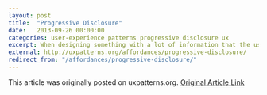 ```yaml
---
layout: post
title:  "Progressive Disclosure"
date:   2013-09-26 00:00:00
categories: user-experience patterns progressive disclosure ux
excerpt: When designing something with a lot of information that the user may not need to know all at once, you need progressive disclosure. Users see something and decide they want more information about it, or to see things related to it. So they “zoom in.”
external: http://uxpatterns.org/affordances/progressive-disclosure/
redirect_from: "/affordances/progressive-disclosure/"
---
```

This article was originally posted on uxpatterns.org. [Original Article Link](http://uxpatterns.org/affordances/progressive-disclosure/)

<!-- - Which now redirects here.

When designing something with a lot of information that the user may not need to know all at once, you need progressive disclosure. Actually, progressive disclosure is woven into the nature of the internet and many applications. Users see something and decide they want more information about it, or to see things related to it. So they “zoom in.”

Commonly, this takes the form of clicking a “more” link. Other times it could be an accordion or some sort of other expanding and collapsing control. Progressive disclosure also includes things like tool tips and info boxes. The idea is that the app allows the user to  indicate that they are interested in learning more about something by some sort of input—generally a click or a tap.

Common Methods

Content Toggles and accordions

Content toggles allow the user to click or hover on a heading to expand and collapse information. This is most common on control panels and dashboard-type views. Sometimes this method takes the form of a tree view as well, but we’ll group that all into the same category. If using content toggles or accordions in your UX design, avoid using hover to expand/collapse and consider allowing multiple sections to be open at once.

Google shows comments in a scrollable box
Google shows comments in a scrollable box
Click the comments link to show comments on Google Plus
Click the comments link to show comments on Google Plus
The MSDN web site uses a tree view for progressive disclosure UX
The MSDN web site uses a tree view for progressive disclosure UX

Gmail uses a "more/less" toggle that slides more email categories out and back.
Gmail uses a “more/less” toggle that slides more email categories out and back.
Istock uses little triangles to show where there are more controls
Istock uses little triangles to show where there are more controls

Peek a Boo

Peek a Boo content can take many shapes. Sometimes, it’s a tooltip that appears on rollover, and other times its an instructional overlay. This can be an engaging way of connecting users to your content, or bringing more information at exactly the time when it is most relevant.

Resound Creative uses tooltips to describe their projects
Resound Creative uses tooltips to describe their projects
100 Ans De Tour requires a click to launch an overlay
100 Ans De Tour requires a click to launch an overlay
100 Ans de tour Info overlay
100 Ans de tour Info overlay

Amazon has whole content areas that switch out on rollover
Amazon has whole content areas that switch out on rollover
Amazon Prime has a "tooltip" with a sales pitch
Amazon Prime has a “tooltip” with a sales pitch
To drill down into Home Depot's categories, you can use their department dropdown.
To drill down into Home Depot’s categories, you can use their department dropdown.


Drilling Down

Countless apps use a drill-down methodology for progressive disclosure. Often, this the first step is a list of things. The user then selects one, and may get some details about their selection on a separate screen, and sometimes another list of finer details to drill down into. This is very much like the “zoom” idea described above. Unlike the others, it drilling down requires multiple pages or views. One could browse a series of encyclopedia articles this way: World > Country > State > City > Neighborhood > House > Room, and so forth.

These are easy to come by on just about any ecommerce site or any reports-based site. Think Google analytics or  mint.com. If you have a lot of complicated data that spans a wide area of topics to zoom into, this may be the way to go.

Iconography of Progressive Disclosure

I found some different patterns for how to indicate that clicking on something provides more information about what was clicked on

Plus and Minus

Most common in tree views, some applications use a plus or a minus to indicate clicking will hide (minus) or show (plus) additional information.

Triangles

The orientation of a triangle may indicate what will happen when you click or the state of a content box. Triangle use was inconsistent. Sometimes the closed state had the triangle pointing to the right. Other times it either pointed in the direction the content would go if it was clicked, or it indicated the state of it. So, up or down pointing triangles don’t have a standard use.

I think (but admittedly have no data) that if you’re using a triangle, the simplest way is to have it point in the direction that content will move: down if it will slide down, right if it moves right, etc.

Right chevron

Right chevrons indicate that the user can tap to go to a more detailed screen. Generally, it will slide the “viewport” over. But sometimes chevrons are used interchangeably with triangles

Interesting Approaches

Twitter

Twitter does something really nice with their applications to progressively disclose available interactions. It starts with your feed. Each item has an “expand” link.

twitter-feed-prog-1

After clicking anywhere on the tweet, you get a full timestamp and a text area where you can compose a reply.Twitter-feed-prog-2

When you give the text field focus (by clicking on it), you get some options for uploading attachments and geotagging. you also get a count of how many characters remain in your tweet.

twitter-feed-prog-3

So, twitter progressively reveals more functionality as you interact with it.

Google Plus

Much like Twitter, Google Plus reveals more functionality as you interact.

google-plus-comment-closedGoogle Plus comment-open

Further Reading

- [Microsoft Developer guidelines for progressive disclosure](http://msdn.microsoft.com/en-us/library/windows/desktop/aa511487.aspx)
- [Nielsen Norman on Progressive Disclosure](http://www.nngroup.com/articles/progressive-disclosure/)
-->
